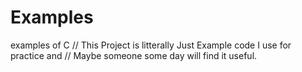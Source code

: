 # Examples
examples of C
// This Project is litterally Just Example code I use for practice and
// Maybe someone some day will find it useful.
